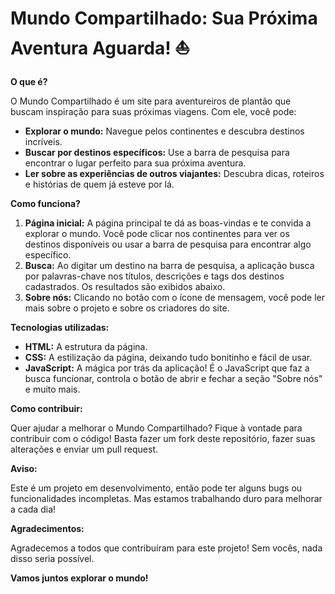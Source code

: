 # Mundo Compartilhado: Sua Próxima Aventura Aguarda! ️⛵

**O que é?**

O Mundo Compartilhado é um site para aventureiros de plantão que buscam inspiração para suas próximas viagens. Com ele, você pode:

* **Explorar o mundo:** Navegue pelos continentes e descubra destinos incríveis.
* **Buscar por destinos específicos:** Use a barra de pesquisa para encontrar o lugar perfeito para sua próxima aventura.
* **Ler sobre as experiências de outros viajantes:** Descubra dicas, roteiros e histórias de quem já esteve por lá.

**Como funciona?**

1. **Página inicial:** A página principal te dá as boas-vindas e te convida a explorar o mundo. Você pode clicar nos continentes para ver os destinos disponíveis ou usar a barra de pesquisa para encontrar algo específico.
2. **Busca:** Ao digitar um destino na barra de pesquisa, a aplicação busca por palavras-chave nos títulos, descrições e tags dos destinos cadastrados. Os resultados são exibidos abaixo.
3. **Sobre nós:** Clicando no botão com o ícone de mensagem, você pode ler mais sobre o projeto e sobre os criadores do site.

**Tecnologias utilizadas:**

* **HTML:** A estrutura da página.
* **CSS:** A estilização da página, deixando tudo bonitinho e fácil de usar.
* **JavaScript:** A mágica por trás da aplicação! É o JavaScript que faz a busca funcionar, controla o botão de abrir e fechar a seção "Sobre nós" e muito mais.

**Como contribuir:**

Quer ajudar a melhorar o Mundo Compartilhado? Fique à vontade para contribuir com o código! Basta fazer um fork deste repositório, fazer suas alterações e enviar um pull request.

**Aviso:**

Este é um projeto em desenvolvimento, então pode ter alguns bugs ou funcionalidades incompletas. Mas estamos trabalhando duro para melhorar a cada dia!

**Agradecimentos:**

Agradecemos a todos que contribuíram para este projeto! Sem vocês, nada disso seria possível.

**Vamos juntos explorar o mundo!** 
